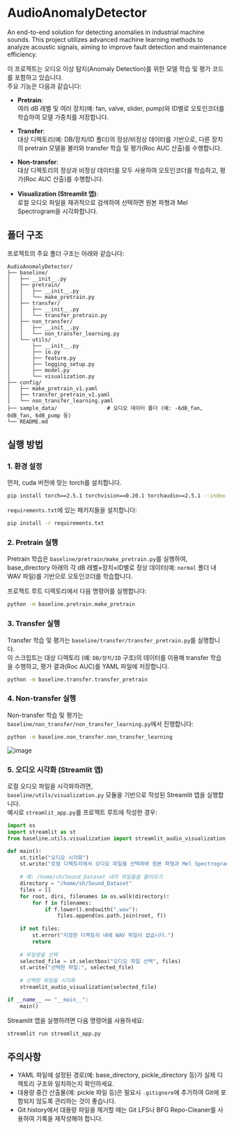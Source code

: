 # AudioAnomalyDetector

An end-to-end solution for detecting anomalies in industrial machine sounds. This project utilizes advanced machine learning methods to analyze acoustic signals, aiming to improve fault detection and maintenance efficiency.

이 프로젝트는 오디오 이상 탐지(Anomaly Detection)를 위한 모델 학습 및 평가 코드를 포함하고 있습니다.  
주요 기능은 다음과 같습니다:

- **Pretrain**:  
  여러 dB 레벨 및 여러 장치(예: fan, valve, slider, pump)와 ID별로 오토인코더를 학습하여 모델 가중치를 저장합니다.
  
- **Transfer**:  
  대상 디렉토리(예: DB/장치/ID 폴더)의 정상/비정상 데이터를 기반으로, 다른 장치의 pretrain 모델을 불러와 transfer 학습 및 평가(Roc AUC 산출)를 수행합니다.
  
- **Non-transfer**:  
  대상 디렉토리의 정상과 비정상 데이터를 모두 사용하여 오토인코더를 학습하고, 평가(Roc AUC 산출)를 수행합니다.
  
- **Visualization (Streamlit 앱)**:  
  로컬 오디오 파일을 재귀적으로 검색하여 선택하면 원본 파형과 Mel Spectrogram을 시각화합니다.

## 폴더 구조

프로젝트의 주요 폴더 구조는 아래와 같습니다:

```
AudioAnomalyDetector/
├── baseline/
│   ├── __init__.py
│   ├── pretrain/
│   │   ├── __init__.py
│   │   └── make_pretrain.py
│   ├── transfer/
│   │   ├── __init__.py
│   │   └── transfer_pretrain.py
│   ├── non_transfer/
│   │   ├── __init__.py
│   │   └── non_transfer_learning.py
│   └── utils/
│       ├── __init__.py
│       ├── io.py
│       ├── feature.py
│       ├── logging_setup.py
│       ├── model.py
│       └── visualization.py
├── config/
│   ├── make_pretrain_v1.yaml
│   ├── transfer_pretrain_v1.yaml
│   └── non_transfer_learning.yaml
├── sample_data/                # 오디오 데이터 폴더 (예: -6dB_fan, 0dB_fan, 6dB_pump 등)
└── README.md
```

## 실행 방법

### 1. 환경 설정

먼저, cuda 버전에 맞는 torch를 설치합니다.
```bash
pip install torch==2.5.1 torchvision==0.20.1 torchaudio==2.5.1 --index-url https://download.pytorch.org/whl/cu121
```
`requirements.txt`에 있는 패키지들을 설치합니다:
```bash
pip install -r requirements.txt
```

### 2. Pretrain 실행

Pretrain 학습은 `baseline/pretrain/make_pretrain.py`를 실행하여,  
base_directory 아래의 각 dB 레벨×장치×ID별로 정상 데이터(예: `normal` 폴더 내 WAV 파일)를 기반으로 오토인코더를 학습합니다.

프로젝트 루트 디렉토리에서 다음 명령어를 실행합니다:

```bash
python -m baseline.pretrain.make_pretrain
```

### 3. Transfer 실행

Transfer 학습 및 평가는 `baseline/transfer/transfer_pretrain.py`를 실행합니다.  
이 스크립트는 대상 디렉토리 (예: `DB/장치/ID` 구조)의 데이터를 이용해 transfer 학습을 수행하고, 평가 결과(Roc AUC)를 YAML 파일에 저장합니다.

```bash
python -m baseline.transfer.transfer_pretrain
```

### 4. Non-transfer 실행

Non-transfer 학습 및 평가는 `baseline/non_transfer/non_transfer_learning.py`에서 진행합니다:

```bash
python -m baseline.non_transfer.non_transfer_learning
```
![image](https://github.com/user-attachments/assets/fb584135-d181-4bc3-bf53-ed9426a3b897)

### 5. 오디오 시각화 (Streamlit 앱)

로컬 오디오 파일을 시각화하려면,  
`baseline/utils/visualization.py` 모듈을 기반으로 작성된 Streamlit 앱을 실행합니다.  
예시로 `streamlit_app.py`를 프로젝트 루트에 작성한 경우:

```python
import os
import streamlit as st
from baseline.utils.visualization import streamlit_audio_visualization

def main():
    st.title("오디오 시각화")
    st.write("로컬 디렉토리에서 오디오 파일을 선택하여 원본 파형과 Mel Spectrogram을 비교합니다.")
    
    # 예: /home/sh/Sound_Dataset 내의 파일들을 불러오기
    directory = "/home/sh/Sound_Dataset"
    files = []
    for root, dirs, filenames in os.walk(directory):
        for f in filenames:
            if f.lower().endswith(".wav"):
                files.append(os.path.join(root, f))
    
    if not files:
        st.error("지정한 디렉토리 내에 WAV 파일이 없습니다.")
        return
    
    # 파일명을 선택
    selected_file = st.selectbox("오디오 파일 선택", files)
    st.write("선택한 파일:", selected_file)
    
    # 선택한 파일을 시각화
    streamlit_audio_visualization(selected_file)

if __name__ == "__main__":
    main()
```

Streamlit 앱을 실행하려면 다음 명령어를 사용하세요:

```bash
streamlit run streamlit_app.py
```

## 주의사항

- YAML 파일에 설정된 경로(예: base_directory, pickle_directory 등)가 실제 디렉토리 구조와 일치하는지 확인하세요.
- 대용량 중간 산출물(예: pickle 파일 등)은 필요시 `.gitignore`에 추가하여 Git에 포함되지 않도록 관리하는 것이 좋습니다.
- Git history에서 대용량 파일을 제거할 때는 Git LFS나 BFG Repo-Cleaner를 사용하여 기록을 재작성해야 합니다.
